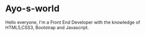 # Ayo-s-world
Hello everyone,
I'm a Front End Developer with the knowledge of HTML5,CSS3, Bootstrap and Javascript.

